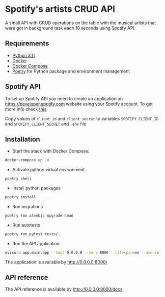 # Spotify's artists CRUD API

A small API with CRUD operations on the table with the musical artists that were got in background task each 10 seconds using Spotify API.


## Requirements
* [Python 3.11](https://docs.python.org/3/whatsnew/3.11.html)
* [Docker](https://www.docker.com/)
* [Docker Compose](https://docs.docker.com/compose/install/)
* [Poetry](https://python-poetry.org/) for Python package and environment management

## Spotify API

To set up Spotify API you need to create an application on https://developer.spotify.com website using your Spotify account. 
To get more info check [this](https://developer.spotify.com/documentaion/general/guides/authorization/app-settings/).  

Copy values of `client_id` and `client_secret` to variables `SPOTIFY_CLIENT_ID` and `SPOTIFY_CLIENT_SECRET` and `.env`
file 

## Installation

* Start the stack with Docker Compose:

```bash
docker-compose up -d
```

* Activate python virtual environment 
```bash
poetry shell
```
* Install python packages
```bash
poetry install
```

* Run migrations
```bash
poetry run alembic upgrade head
```
* Run autotests  
```bash
poetry run pytest tests/.
```
* Run the API application
```bash
uvicorn app.main:app --host 0.0.0.0 --port 8000 --lifespan=on --use-colors --loop uvloop --http httptools
```

The application is available by http://0.0.0.0:8000/

## API reference

The API reference is available by http://0.0.0.0:8000/docs

